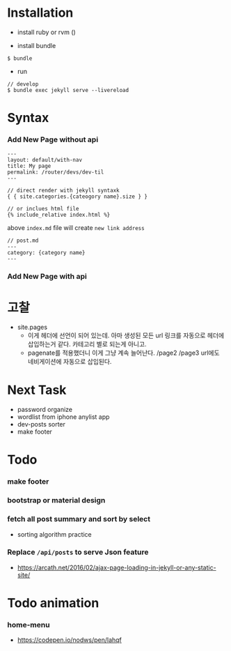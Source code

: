 # Installation

- install ruby or rvm ()

* install bundle

```
$ bundle
```

- run

```
// develop
$ bundle exec jekyll serve --livereload
```

# Syntax

### Add New Page without api

```
---
layout: default/with-nav
title: My page
permalink: /router/devs/dev-til
---

// direct render with jekyll syntaxk
{ { site.categories.{cateogory name}.size } }

// or inclues html file
{% include_relative index.html %}
```

above `index.md` file will create `new link address`

```
// post.md
---
category: {category name}
---

```

### Add New Page with api

# 고찰

- site.pages
  - 이게 헤더에 선언이 되어 있는데. 아마 생성된 모든 url 링크를 자동으로 헤더에 삽입하는거 같다. 카테고리 별로 되는게 아니고.
  - pagenate를 적용했더니 이게 그냥 계속 늘어난다. /page2 /page3 url에도 네비게이션에 자동으로 삽입된다.

# Next Task

- password organize
- wordlist from iphone anylist app
- dev-posts sorter
- make footer

# Todo

### make footer

### bootstrap or material design

### fetch all post summary and sort by select

- sorting algorithm practice

### Replace `/api/posts` to serve Json feature

- https://arcath.net/2016/02/ajax-page-loading-in-jekyll-or-any-static-site/

# Todo animation

### home-menu

- https://codepen.io/nodws/pen/lahqf
